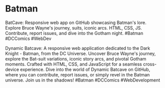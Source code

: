 # Batman
BatCave: Responsive web app on GitHub showcasing Batman's lore. Explore Bruce Wayne's journey, suits, iconic arcs. HTML, CSS, JS. Contribute, report issues, and dive into the Gotham night. #Batman #DCComics #WebDev

Dynamic Batcave: A responsive web application dedicated to the Dark Knight - Batman, from the DC Universe. Uncover Bruce Wayne's journey, explore the Bat-suit variations, iconic story arcs, and pivotal Gotham moments. Crafted with HTML, CSS, and JavaScript for a seamless cross-device experience. Dive into the world of Dynamic Batcave on GitHub, where you can contribute, report issues, or simply revel in the Batman universe. Join us in the shadows! #Batman #DCComics #WebDevelopment
